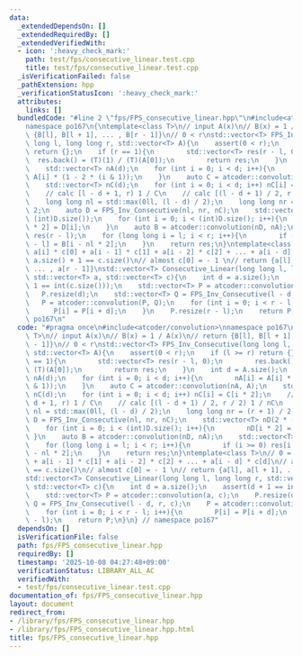 ```yaml
---
data:
  _extendedDependsOn: []
  _extendedRequiredBy: []
  _extendedVerifiedWith:
  - icon: ':heavy_check_mark:'
    path: test/fps/consecutive_linear.test.cpp
    title: test/fps/consecutive_linear.test.cpp
  _isVerificationFailed: false
  _pathExtension: hpp
  _verificationStatusIcon: ':heavy_check_mark:'
  attributes:
    links: []
  bundledCode: "#line 2 \"fps/FPS_consecutive_linear.hpp\"\n#include<atcoder/convolution>\n\
    namespace po167\n{\ntemplate<class T>\n// input A(x)\n// B(x) = 1 / A(x)\n// return\
    \ {B[l], B[l + 1], ... , B[r - 1]}\n// 0 < r\nstd::vector<T> FPS_Inv_Consecutive(long\
    \ long l, long long r, std::vector<T> A){\n    assert(0 < r);\n    if (l >= r)\
    \ return {};\n    if (r == 1){\n        std::vector<T> res(r - l, 0);\n      \
    \  res.back() = (T)(1) / (T)(A[0]);\n        return res;\n    }\n    int d = A.size();\n\
    \    std::vector<T> nA(d);\n    for (int i = 0; i < d; i++){\n        nA[i] =\
    \ A[i] * (1 - 2 * (i & 1));\n    }\n    auto C = atcoder::convolution(nA, A);\n\
    \    std::vector<T> nC(d);\n    for (int i = 0; i < d; i++) nC[i] = C[i * 2];\n\
    \    // calc [l - d + 1, r) 1 / C\n    // calc [(l - d + 1) / 2, r / 2) 1 / nC\n\
    \    long long nl = std::max(0ll, (l - d) / 2);\n    long long nr = (r + 1) /\
    \ 2;\n    auto D = FPS_Inv_Consecutive(nl, nr, nC);\n    std::vector<T> nD(2 *\
    \ (int)D.size());\n    for (int i = 0; i < (int)D.size(); i++){\n        nD[i\
    \ * 2] = D[i];\n    }\n    auto B = atcoder::convolution(nD, nA);\n    std::vector<T>\
    \ res(r - l);\n    for (long long i = l; i < r; i++){\n        if (i >= 0) res[i\
    \ - l] = B[i - nl * 2];\n    }\n    return res;\n}\ntemplate<class T>\n// 0 =\
    \ a[i] * c[0] + a[i - 1] * c[1] + a[i - 2] * c[2] + ... + a[i - d] * c[d]\n//\
    \ a.size() + 1 == c.size()\n// almost c[0] = - 1 \n// return {a[l], a[l + 1],\
    \ ... , a[r - 1]}\nstd::vector<T> Consecutive_Linear(long long l, long long r,\
    \ std::vector<T> a, std::vector<T> c){\n    int d = a.size();\n    assert(d +\
    \ 1 == int(c.size()));\n    std::vector<T> P = atcoder::convolution(a, c);\n \
    \   P.resize(d);\n    std::vector<T> Q = FPS_Inv_Consecutive(l - d, r, c);\n \
    \   P = atcoder::convolution(P, Q);\n    for (int i = 0; i < r - l; i++){\n  \
    \      P[i] = P[i + d];\n    }\n    P.resize(r - l);\n    return P;\n}\n} // namespace\
    \ po167\n"
  code: "#pragma once\n#include<atcoder/convolution>\nnamespace po167\n{\ntemplate<class\
    \ T>\n// input A(x)\n// B(x) = 1 / A(x)\n// return {B[l], B[l + 1], ... , B[r\
    \ - 1]}\n// 0 < r\nstd::vector<T> FPS_Inv_Consecutive(long long l, long long r,\
    \ std::vector<T> A){\n    assert(0 < r);\n    if (l >= r) return {};\n    if (r\
    \ == 1){\n        std::vector<T> res(r - l, 0);\n        res.back() = (T)(1) /\
    \ (T)(A[0]);\n        return res;\n    }\n    int d = A.size();\n    std::vector<T>\
    \ nA(d);\n    for (int i = 0; i < d; i++){\n        nA[i] = A[i] * (1 - 2 * (i\
    \ & 1));\n    }\n    auto C = atcoder::convolution(nA, A);\n    std::vector<T>\
    \ nC(d);\n    for (int i = 0; i < d; i++) nC[i] = C[i * 2];\n    // calc [l -\
    \ d + 1, r) 1 / C\n    // calc [(l - d + 1) / 2, r / 2) 1 / nC\n    long long\
    \ nl = std::max(0ll, (l - d) / 2);\n    long long nr = (r + 1) / 2;\n    auto\
    \ D = FPS_Inv_Consecutive(nl, nr, nC);\n    std::vector<T> nD(2 * (int)D.size());\n\
    \    for (int i = 0; i < (int)D.size(); i++){\n        nD[i * 2] = D[i];\n   \
    \ }\n    auto B = atcoder::convolution(nD, nA);\n    std::vector<T> res(r - l);\n\
    \    for (long long i = l; i < r; i++){\n        if (i >= 0) res[i - l] = B[i\
    \ - nl * 2];\n    }\n    return res;\n}\ntemplate<class T>\n// 0 = a[i] * c[0]\
    \ + a[i - 1] * c[1] + a[i - 2] * c[2] + ... + a[i - d] * c[d]\n// a.size() + 1\
    \ == c.size()\n// almost c[0] = - 1 \n// return {a[l], a[l + 1], ... , a[r - 1]}\n\
    std::vector<T> Consecutive_Linear(long long l, long long r, std::vector<T> a,\
    \ std::vector<T> c){\n    int d = a.size();\n    assert(d + 1 == int(c.size()));\n\
    \    std::vector<T> P = atcoder::convolution(a, c);\n    P.resize(d);\n    std::vector<T>\
    \ Q = FPS_Inv_Consecutive(l - d, r, c);\n    P = atcoder::convolution(P, Q);\n\
    \    for (int i = 0; i < r - l; i++){\n        P[i] = P[i + d];\n    }\n    P.resize(r\
    \ - l);\n    return P;\n}\n} // namespace po167"
  dependsOn: []
  isVerificationFile: false
  path: fps/FPS_consecutive_linear.hpp
  requiredBy: []
  timestamp: '2025-10-08 04:27:48+09:00'
  verificationStatus: LIBRARY_ALL_AC
  verifiedWith:
  - test/fps/consecutive_linear.test.cpp
documentation_of: fps/FPS_consecutive_linear.hpp
layout: document
redirect_from:
- /library/fps/FPS_consecutive_linear.hpp
- /library/fps/FPS_consecutive_linear.hpp.html
title: fps/FPS_consecutive_linear.hpp
---
```

